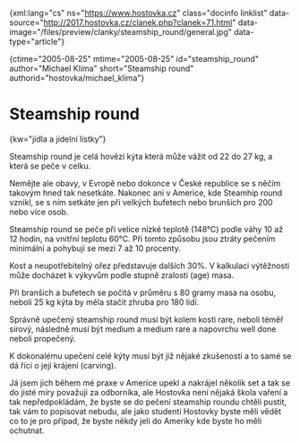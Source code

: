 
{xml:lang="cs" ns="https://www.hostovka.cz" class="docinfo linklist" data-source="http://2017.hostovka.cz/clanek.php?clanek=71.html" data-image="/files/preview/clanky/steamship_round/general.jpg" data-type="article"}

{ctime="2005-08-25" mtime="2005-08-25" id="steamship\_round" author="Michael Klíma" short="Steamship round" authorid="hostovka/michael\_klima"}

# Steamship round

<!-- generated attribute kw by user_udpatekw.sh on 2020-04-21, do not edit -->

{kw="jídla a jídelní lístky"}

Steamship round je celá hovězí kýta která může vážit od 22 do 27 kg, a která se peče v celku.

Nemějte ale obavy, v Evropě nebo dokonce v České republice se s něčím takovým hned tak nesetkáte. Nakonec ani v Americe, kde Steamhip round vznikl, se s ním setkáte jen při velkých bufetech nebo brunších pro 200 nebo více osob.

Steamship round se peče při velice nízké teplotě (148°C) podle váhy 10 až 12 hodin, na vnitřní teplotu 60°C. Při tomto způsobu jsou ztráty pečením minimální a pohybují se mezi 7 až 10 procenty.

Kost a neupotřebitelný ořez představuje dalších 30%. V kalkulaci výtěžnosti může docházet k výkyvům podle stupně zralosti (age) masa.

Při branších a bufetech se počítá v průměru s 80 gramy masa na osobu, neboli 25 kg kýta by měla stačit zhruba pro 180 lidí.

Správně upečený steamship round musí být kolem kosti rare, neboli téměř sirový, následně musí být medium a medium rare a napovrchu well done neboli propečený.

K dokonalému upečení celé kýty musí být již nějaké zkušenosti a to samé se dá říci o její krájení (carving).

Já jsem jich během mé praxe v Americe upekl a nakrájel několik set a tak se do jisté míry považuji za odborníka, ale Hostovka není nějaká škola vaření a tak nepředpokládám, že byste se do pečení steamship roundu chtěli pustit, tak vám to popisovat nebudu, ale jako studenti Hostovky byste měli vědět co to je pro případ, že byste někdy jeli do Ameriky kde byste ho měli ochutnat.

